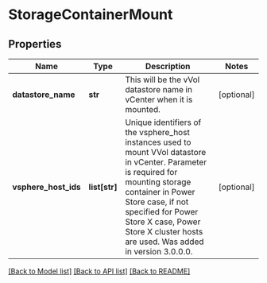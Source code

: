 # StorageContainerMount

## Properties
Name | Type | Description | Notes
------------ | ------------- | ------------- | -------------
**datastore_name** | **str** | This will be the vVol datastore name in vCenter when it is mounted. | [optional] 
**vsphere_host_ids** | **list[str]** | Unique identifiers of the vsphere_host instances used to mount VVol datastore in vCenter. Parameter is required for mounting storage container in Power Store case, if not specified for Power Store X case, Power Store X cluster hosts are used.  Was added in version 3.0.0.0. | [optional] 

[[Back to Model list]](../README.md#documentation-for-models) [[Back to API list]](../README.md#documentation-for-api-endpoints) [[Back to README]](../README.md)


